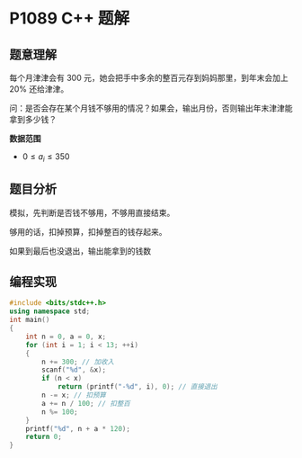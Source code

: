 # P1089 C++ 题解

## 题意理解

每个月津津会有 $300$ 元，她会把手中多余的整百元存到妈妈那里，到年末会加上 $20 \%$ 还给津津。

问：是否会存在某个月钱不够用的情况？如果会，输出月份，否则输出年末津津能拿到多少钱？

**数据范围**

- $0 \leqslant a_i \leqslant 350$

## 题目分析

模拟，先判断是否钱不够用，不够用直接结束。

够用的话，扣掉预算，扣掉整百的钱存起来。

如果到最后也没退出，输出能拿到的钱数

## 编程实现

```cpp
#include <bits/stdc++.h>
using namespace std;
int main()
{
    int n = 0, a = 0, x;
    for (int i = 1; i < 13; ++i)
    {
        n += 300; // 加收入
        scanf("%d", &x);
        if (n < x)
            return (printf("-%d", i), 0); // 直接退出
        n -= x; // 扣预算
        a += n / 100; // 扣整百
        n %= 100;
    }
    printf("%d", n + a * 120);
    return 0;
}
```